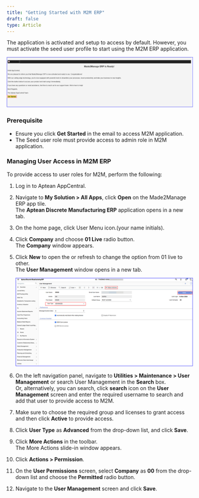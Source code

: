 ```yaml
---
title: "Getting Started with M2M ERP"
draft: false
type: Article
---
```

The application is activated and setup to access by default. However, you must activate the seed user profile to start using the M2M ERP application.

![m2m-onbarding](assets/Images/aptean-m2m-activation-mail.png)


### Prerequisite

-   Ensure you click **Get Started** in the email to access M2M application.
-   The Seed user role must provide access to admin role in M2M application.

### Managing User Access in M2M ERP

To provide access to user roles for M2M, perform the following:
1.	Log in to Aptean AppCentral.

2.	Navigate to **My Solution > All Apps**, click **Open** on the Made2Manage ERP app tile.<br> The **Aptean Discrete Manufacturing ERP** application opens in a new tab.

3.	On the home page, click User Menu icon.(your name initials).

4.	Click **Company** and choose **01 Live** radio button.<br> The **Company** window appears.

5.	Click **New** to open the or refresh to change the option from 01 live to other.<br>The **User Management** window opens in a new tab.

    ![m2m-user-setup](assets/Images/m2m-setup-user.png)

6.	On the left navigation panel, navigate to **Utilities > Maintenance > User Management** or search User Management in the **Search** box. <br> Or, alternatively, you can search, click **search** icon on the **User Management** screen and enter the required username to search and add that user to provide access to M2M.

7.	Make sure to choose the required group and licenses to grant access and then click **Active** to provide access.

8.	Click **User Type** as **Advanced** from the drop-down list, and click **Save**.

9.	Click **More Actions** in the toolbar.<br> The More Actions slide-in window appears.

10.	Click **Actions > Permission**.

11.	On the **User Permissions** screen, select **Company** as **00** from the drop-down list and choose the **Permitted** radio button.

12.	Navigate to the **User Management** screen and click **Save**.
